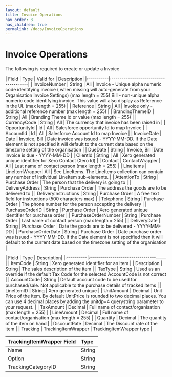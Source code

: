 ```yaml
---
layout: default
title: Invoice Operations
nav_order: 3
has_children: true
permalink: /docs/InvoiceOperations
---
```


# Invoice Operations

The following is required to create or update a Invoice

| Field  | Type               | Valid for           | Description|
|:----------|:-------------------------------------|
| InvoiceNumber      | String | All | Invoice - Unique alpha numeric code identifying invoice ( when missing will auto-generate from your Organisation Invoice Settings) (max length = 255)	Bill - non-unique alpha numeric code identifying invoice. This value will also display as Reference in the UI. (max length = 255)  |
| Reference   | String  |  All | Invoice only - additional reference number (max length = 255)                 |
| BrandingThemeID  | String  | All | Branding Theme Id or value (max length = 255)              |
| CurrencyCode  | String |  All | The currency that invoice has been raised in              |
| OpportunityId  | Id |  All | Salesforce opportunity Id to map Invoice              |
| AccountId   | Id |  All | Salesforce Account Id to map Invoice              |
| InvoiceDate | Date |  Invoice, Bill | Date invoice was issued - YYYY-MM-DD. If the Date element is not specified it will default to the current date based on the timezone setting of the organisation              |
| DueDate  | String |  Invoice, Bill |Date invoice is due - YYYY-MM-DD              |
| ClientId   | String |  All | Xero generated unique identifier for Xero Contact (Xero Id)              |
| Contact  | ContactWrapper |  All | Last name of contact person (max length = 255)              |
| LineItems  | LineItemWrapper|  All | See LineItems. The LineItems collection can contain any number of individual LineItem sub-elements.              |
| AttentionTo  | String |  Purchase Order | The person that the delivery is going to              |
| DeliveryAddress  | String | Purchase Order | The address the goods are to be delivered to              |
| DeliveryInstructions  | String | Purchase Order | A free text field for instructions (500 characters max)              |
| Telephone  | String | Purchase Order | The phone number for the person accepting the delivery              |
| PurchaseOrderID | String | Purchase Order | Xero generated unique identifier for purchase order              |
| PurchaseOrderNumber | String | Purchase Order | Last name of contact person (max length = 255)              |
| DeliveryDate | String | Purchase Order | Date the goods are to be delivered - YYYY-MM-DD              |
| PurchaseOrderDate | String | Purchase Order | Date purchase order was issued - YYYY-MM-DD. If the Date element is not specified then it will default to the current date based on the timezone setting of the organisation              |


| Field  | Type                          | Description|
|:----------|:-------------------------------------|
| ItemCode        | String | Xero generated identifier for an item  |
| Description        | String | The sales description of the item  |
| TaxType        | String | Used as an override if the default Tax Code for the selected AccountCode is not correct   |
| AccountCode        | String | Default account code to be used for purchased/sale. Not applicable to the purchase details of tracked items  |
| LineItemID        | String | Xero generated unique  |
| UnitAmount        | Decimal  | Unit Price of the item. By default UnitPrice is rounded to two decimal places. You can use 4 decimal places by adding the unitdp=4 querystring parameter to your request.  |
| TaxAmount       | Decimal | Full name of contact/organisation (max length = 255)  |
| LineAmount         | Decimal | Full name of contact/organisation (max length = 255)  |
| Quantity         | Decimal | The quantity of the item on hand  |
| DiscountRate            | Decimal | The Discount rate of the item  |
| Tracking        | TrackingItemWrapper | TrackingItemWrapper type  |


| TrackingItemWrapper Field  | Type                          |
|:----------|:-------------------------------------|
| Name         | String | The name of the tracking category (max length = 100)  |
| Option          | String  | |
| TrackingCategoryID         | String | The Xero identifier for a tracking category  |
